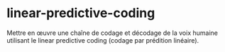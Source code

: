 # linear-predictive-coding
Mettre en œuvre une chaîne de codage et décodage de la voix humaine utilisant le linear predictive coding (codage par prédition linéaire).
